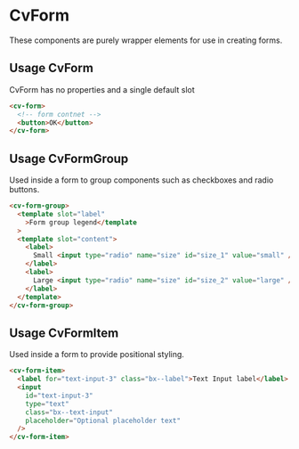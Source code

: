 # CvForm

These components are purely wrapper elements for use in creating forms.

## Usage CvForm

CvForm has no properties and a single default slot

```html
<cv-form>
  <!-- form contnet -->
  <button>OK</button>
</cv-form>
```

## Usage CvFormGroup

Used inside a form to group components such as checkboxes and radio buttons.

```html
<cv-form-group>
  <template slot="label"
    >Form group legend</template
  >
  <template slot="content">
    <label>
      Small <input type="radio" name="size" id="size_1" value="small" />
    </label>
    <label>
      Large <input type="radio" name="size" id="size_2" value="large" />
    </label>
  </template>
</cv-form-group>
```

## Usage CvFormItem

Used inside a form to provide positional styling.

```html
<cv-form-item>
  <label for="text-input-3" class="bx--label">Text Input label</label>
  <input
    id="text-input-3"
    type="text"
    class="bx--text-input"
    placeholder="Optional placeholder text"
  />
</cv-form-item>
```

